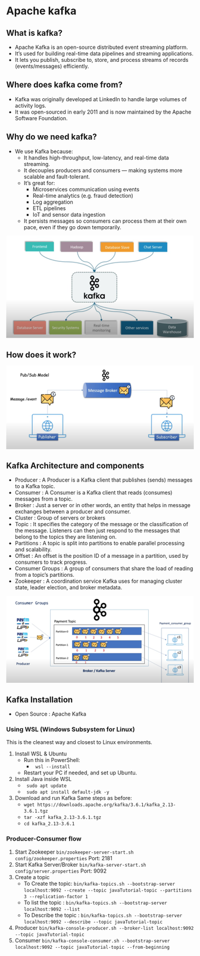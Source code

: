 # Apache kafka

## What is kafka?
- Apache Kafka is an open-source distributed event streaming platform.
- It’s used for building real-time data pipelines and streaming applications.
- It lets you publish, subscribe to, store, and process streams of records (events/messages) efficiently.

## Where does kafka come from?
- Kafka was originally developed at LinkedIn to handle large volumes of activity logs.
- It was open-sourced in early 2011 and is now maintained by the Apache Software Foundation.

## Why do we need kafka?
- We use Kafka because:
    - It handles high-throughput, low-latency, and real-time data streaming.
    - It decouples producers and consumers — making systems more scalable and fault-tolerant.
    - It’s great for:
        - Microservices communication using events
        - Real-time analytics (e.g. fraud detection)
        - Log aggregation
        - ETL pipelines
        - IoT and sensor data ingestion
    - It persists messages so consumers can process them at their own pace, even if they go down temporarily.
  
![Architecture](kafka.png)

## How does it work?

![Kafka Architecture](architecture.png)


## Kafka Architecture and components
- Producer : A Producer is a Kafka client that publishes (sends) messages to a Kafka topic.
- Consumer : A Consumer is a Kafka client that reads (consumes) messages from a topic.
- Broker : Just a server or in other words, an entity that helps in message exchanges between a producer and consumer.
- Cluster : Group of servers or brokers
- Topic : It specifies the category of the message or the classification of the message. Listeners can then just respond to the messages that belong to the topics they are listening on.
- Partitions : A topic is split into partitions to enable parallel processing and scalability.
- Offset : An offset is the position ID of a message in a partition, used by consumers to track progress.
- Consumer Groups : A group of consumers that share the load of reading from a topic’s partitions.
- Zookeeper : A coordination service Kafka uses for managing cluster state, leader election, and broker metadata.

![Components](components.png)


## Kafka Installation
- Open Source : Apache Kafka
### Using WSL (Windows Subsystem for Linux)
This is the cleanest way and closest to Linux environments.
1. Install WSL & Ubuntu
   - Run this in PowerShell:
     - ``` wsl --install```
   - Restart your PC if needed, and set up Ubuntu.
2. Install Java inside WSL
    - ``` sudo apt update```
    - ``` sudo apt install default-jdk -y```
3. Download and run Kafka
    Same steps as before:
   - ```wget https://downloads.apache.org/kafka/3.6.1/kafka_2.13-3.6.1.tgz```
   - ```tar -xzf kafka_2.13-3.6.1.tgz```
   - ```cd kafka_2.13-3.6.1```

### Producer-Consumer flow
1. Start Zookeeper
   ```bin/zookeeper-server-start.sh config/zookeeper.properties```
   Port: 2181
2. Start Kafka Server/Broker
   ```bin/kafka-server-start.sh config/server.properties```
   Port: 9092
3. Create a topic
    - To Create the topic: ```bin/kafka-topics.sh --bootstrap-server localhost:9092 --create --topic javaTutorial-topic --partitions 3 --replication-factor 1```
    - To list the topic : ```bin/kafka-topics.sh --bootstrap-server localhost:9092 --list```
    - To Describe the topic : ```bin/kafka-topics.sh --bootstrap-server localhost:9092 --describe --topic javaTutorial-topic```
4. Producer
   ```bin/kafka-console-producer.sh --broker-list localhost:9092 --topic javaTutorial-topic```
5. Consumer
   ```bin/kafka-console-consumer.sh --bootstrap-server localhost:9092 --topic javaTutorial-topic --from-beginning```



